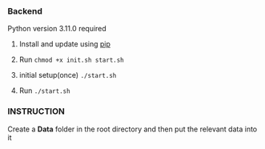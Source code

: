 ### Backend

Python version 3.11.0 required

1. Install and update using [pip](https://pip.pypa.io/en/stable/getting-started/)

2. Run ```chmod +x init.sh start.sh```

3. initial setup(once) ```./start.sh```

4. Run ```./start.sh```

### INSTRUCTION

Create a **Data** folder in the root directory and then put the relevant data into it
